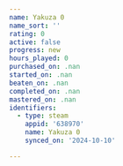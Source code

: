 ```yaml
---
name: Yakuza 0
name_sort: ''
rating: 0
active: false
progress: new
hours_played: 0
purchased_on: .nan
started_on: .nan
beaten_on: .nan
completed_on: .nan
mastered_on: .nan
identifiers:
  - type: steam
    appid: '638970'
    name: Yakuza 0
    synced_on: '2024-10-10'

---
```

